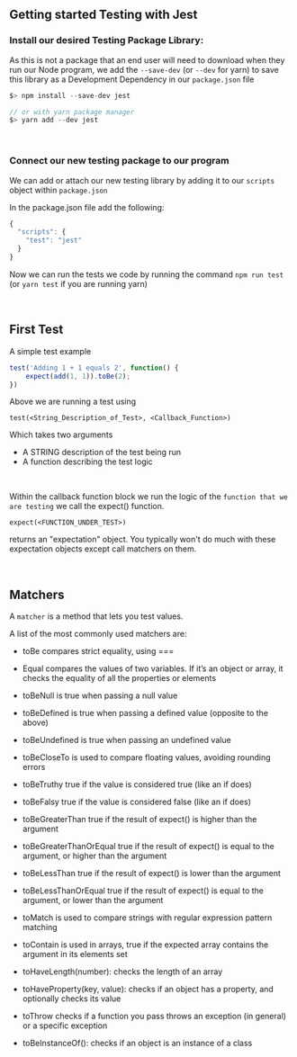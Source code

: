 ## Getting started Testing with Jest

### Install our desired Testing Package Library:

As this is not a package that an end user will need to download when they run our Node program,
we add the `--save-dev` (or `--dev` for yarn) to save this library as a Development Dependency in our
`package.json` file 


```javascript
$> npm install --save-dev jest

// or with yarn package manager
$> yarn add --dev jest
```

&nbsp;


### Connect our new testing package to our program 

We can add or attach our new testing library by adding it to our `scripts` object within `package.json`

In the package.json file add the following:
```javascript
{
  "scripts": {
    "test": "jest"
  }
}
```

Now we can run the tests we code by running the command `npm run test` (or `yarn test` if you are running yarn)

&nbsp;

## First Test

A simple test example
```javascript
test('Adding 1 + 1 equals 2', function() {
    expect(add(1, 1)).toBe(2);
})
```

Above we are running a test using

`test(<String_Description_of_Test>, <Callback_Function>)`

Which takes two arguments 
* A STRING description of the test being run
* A function describing the test logic

&nbsp;

Within the callback function block we run the logic of the `function that we are testing`
we call the expect() function.

`expect(<FUNCTION_UNDER_TEST>)` 

returns an "expectation" object. You typically won't do much with these expectation objects except call matchers on them.

&nbsp;

## Matchers

A `matcher` is a method that lets you test values.

A list of the most commonly used matchers are:

* toBe compares strict equality, using ===

* Equal compares the values of two variables. If it’s an object or array, it checks the equality of all the properties or elements

* toBeNull is true when passing a null value

* toBeDefined is true when passing a defined value (opposite to the above)

* toBeUndefined is true when passing an undefined value

* toBeCloseTo is used to compare floating values, avoiding rounding errors

* toBeTruthy true if the value is considered true (like an if does)

* toBeFalsy true if the value is considered false (like an if does)

* toBeGreaterThan true if the result of expect() is higher than the argument

* toBeGreaterThanOrEqual true if the result of expect() is equal to the argument, or higher than the argument

* toBeLessThan true if the result of expect() is lower than the argument

* toBeLessThanOrEqual true if the result of expect() is equal to the argument, or lower than the argument

* toMatch is used to compare strings with regular expression pattern matching

* toContain is used in arrays, true if the expected array contains the argument in its elements set

* toHaveLength(number): checks the length of an array

* toHaveProperty(key, value): checks if an object has a property, and optionally checks its value

* toThrow checks if a function you pass throws an exception (in general) or a specific exception

* toBeInstanceOf(): checks if an object is an instance of a class
